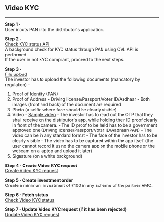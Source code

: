 ## Video KYC
----------------

**Step 1 -**<br>
  User inputs PAN into the distributor's application.

**Step 2 -**<br>
  [Check KYC status API](https://fintechprimitives.com/api/#post-create-kyc-check)<br>
  A background check for KYC status through PAN using CVL API is performed.<br>
  If the user in not KYC compliant, proceed to the next steps.

**Step 3 -**<br>
[File upload](https://fintechprimitives.com/api/#post-file-upload)<br>
The investor has to upload the following documents (mandatory by regulation) - 
  1. Proof of Identity (PAN)
  2. Proof of Address
    - Driving license/Passport/Voter ID/Aadhaar
    - Both images (front and back) of the document are required
  3. Photo (a selfie where face should be clearly visible)
  4. Video
    - [Sample video](../../pages/workflows/video-kyc-faq?id=sample_video)
    - The investor has to read out the OTP that they shall receive on the distributor's app, while holding their ID proof clearly in front of the camera.
    - The ID proof to be held has to be a government approved one (Driving license/Passport/Voter ID/Aadhaar/PAN)
    - The video can be in any standard format
    - The face of the investor has to be clearly visible
    - The video has to be captured within the app itself (the user cannot record it using the camera app on the mobile phone or the webcam on a laptop and upload it later)    
  5. Signature (on a white background)

**Step 4 - Create Video KYC request**<br>
[Create Video KYC request](https://fintechprimitives.com/api/#post-create-kyc-request)

**Step 5 - Create investment order**<br>
Create a minimum investment of &#8377;100 in any scheme of the partner AMC.

**Step 6 - Fetch status**<br>
[Check Video KYC status](https://fintechprimitives.com/api/#get-get-kyc-request)

**Step 7 - Update Video KYC request (if it has been rejected)**<br>
[Update Video KYC request](https://fintechprimitives.com/api/#post-patch-update-kyc-request)

<!--
    - The investor has to say his name, then spell his name and then say his PAN number
    - The video can be in any standard format
    - The face of the investor has to be clearly visible
    - The video has to be captured within the app (the user cannot record it using the camera app on the mobile phone or the webcam on a laptop and then upload it later)
    -->